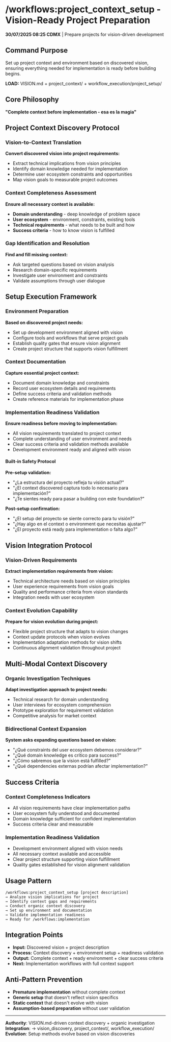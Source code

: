 # /workflows:project_context_setup - Vision-Ready Project Preparation

**30/07/2025 08:25 CDMX** | Prepare projects for vision-driven development

## Command Purpose
Set up project context and environment based on discovered vision, ensuring everything needed for implementation is ready before building begins.

**LOAD:** VISION.md + project_context/ + workflow_execution/project_setup/

## Core Philosophy
**"Complete context before implementation - esa es la magia"**

## Project Context Discovery Protocol

### Vision-to-Context Translation
**Convert discovered vision into project requirements:**
- Extract technical implications from vision principles
- Identify domain knowledge needed for implementation
- Determine user ecosystem constraints and opportunities
- Map vision goals to measurable project outcomes

### Context Completeness Assessment
**Ensure all necessary context is available:**
- **Domain understanding** - deep knowledge of problem space
- **User ecosystem** - environment, constraints, existing tools
- **Technical requirements** - what needs to be built and how
- **Success criteria** - how to know vision is fulfilled

### Gap Identification and Resolution
**Find and fill missing context:**
- Ask targeted questions based on vision analysis
- Research domain-specific requirements
- Investigate user environment and constraints
- Validate assumptions through user dialogue

## Setup Execution Framework

### Environment Preparation
**Based on discovered project needs:**
- Set up development environment aligned with vision
- Configure tools and workflows that serve project goals
- Establish quality gates that ensure vision alignment
- Create project structure that supports vision fulfillment

### Context Documentation
**Capture essential project context:**
- Document domain knowledge and constraints
- Record user ecosystem details and requirements
- Define success criteria and validation methods
- Create reference materials for implementation phase

### Implementation Readiness Validation
**Ensure readiness before moving to implementation:**
- All vision requirements translated to project context
- Complete understanding of user environment and needs
- Clear success criteria and validation methods available
- Development environment ready and aligned with vision

#### Built-in Safety Protocol
**Pre-setup validation:**
- "¿La estructura del proyecto refleja tu visión actual?"
- "¿El context discovered captura todo lo necesario para implementación?"
- "¿Te sientes ready para pasar a building con este foundation?"

**Post-setup confirmation:**
- "¿El setup del proyecto se siente correcto para tu visión?"
- "¿Hay algo en el context o environment que necesitas ajustar?"
- "¿El proyecto está ready para implementation o falta algo?"

## Vision Integration Protocol

### Vision-Driven Requirements
**Extract implementation requirements from vision:**
- Technical architecture needs based on vision principles
- User experience requirements from vision goals
- Quality and performance criteria from vision standards
- Integration needs with user ecosystem

### Context Evolution Capability
**Prepare for vision evolution during project:**
- Flexible project structure that adapts to vision changes
- Context update protocols when vision evolves
- Implementation adaptation methods for vision shifts
- Continuous alignment validation throughout project

## Multi-Modal Context Discovery

### Organic Investigation Techniques
**Adapt investigation approach to project needs:**
- Technical research for domain understanding
- User interviews for ecosystem comprehension
- Prototype exploration for requirement validation
- Competitive analysis for market context

### Bidirectional Context Expansion
**System asks expanding questions based on vision:**
- "¿Qué constraints del user ecosystem debemos considerar?"
- "¿Qué domain knowledge es crítico para success?"
- "¿Cómo sabremos que la vision está fulfilled?"
- "¿Qué dependencies externas podrían afectar implementation?"

## Success Criteria

### Context Completeness Indicators
- All vision requirements have clear implementation paths
- User ecosystem fully understood and documented
- Domain knowledge sufficient for confident implementation
- Success criteria clear and measurable

### Implementation Readiness Validation
- Development environment aligned with vision needs
- All necessary context available and accessible
- Clear project structure supporting vision fulfillment
- Quality gates established for vision alignment validation

## Usage Pattern
```
/workflows:project_context_setup [project description]
→ Analyze vision implications for project
→ Identify context gaps and requirements
→ Conduct organic context discovery
→ Set up environment and documentation
→ Validate implementation readiness
→ Ready for /workflows:implementation
```

## Integration Points
- **Input:** Discovered vision + project description
- **Process:** Context discovery + environment setup + readiness validation
- **Output:** Complete context + ready environment + clear success criteria
- **Next:** Implementation workflows with full context support

## Anti-Pattern Prevention
- **Premature implementation** without complete context
- **Generic setup** that doesn't reflect vision specifics
- **Static context** that doesn't evolve with vision
- **Assumption-based preparation** without user validation

---

**Authority**: VISION.md-driven context discovery + organic investigation
**Integration**: → vision_discovery, project_context/, workflow_execution/
**Evolution**: Setup methods evolve based on vision discoveries